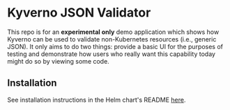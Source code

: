 # Kyverno JSON Validator

This repo is for an **experimental only** demo application which shows how Kyverno can be used to validate non-Kubernetes resources (i.e., generic JSON). It only aims to do two things: provide a basic UI for the purposes of testing and demonstrate how users who really want this capability today might do so by viewing some code.

## Installation

See installation instructions in the Helm chart's README [here](/charts/kyverno-json-validator/README.md#installing-the-chart).
